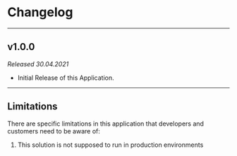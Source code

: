 Changelog
================================================================================
---

## v1.0.0

*Released 30.04.2021*

- Initial Release of this Application.

---

## Limitations

There are specific limitations in this application that developers and customers
need to be aware of:

1. This solution is not supposed to run in production environments
